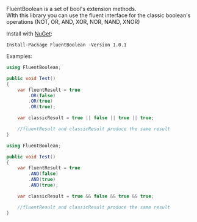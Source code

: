 FluentBoolean is a set of bool's extension methods.  
WIth this library you can use the fluent interface for the classic boolean's operations (NOT, OR, AND, XOR, NOR, NAND, XNOR)

Install with [NuGet](https://www.nuget.org/packages/FluentBoolean):
``` NuGet
Install-Package FluentBoolean -Version 1.0.1
```

Examples:
```C#
using FluentBoolean;

public void Test()
{
    var fluentResult = true
        .OR(false)
        .OR(true)
        .OR(true);

    var classicResult = true || false || true || true;

    //fluentResult and classicResult produce the same result
}
```
```C#
using FluentBoolean;

public void Test()
{
    var fluentResult = true
        .AND(false)
        .AND(true)
        .AND(true);

    var classicResult = true && false && true && true;

    //fluentResult and classicResult produce the same result
}
```
